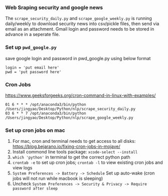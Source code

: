 ### Web Sraping security and google news
The ```scrape_security_daily.py``` and ```scrape_google_weekly.py``` is running daily/weekly to download security news into csv/pickle files, then send via email as an attachment. Gmail login and password needs to be stored in advance in a seperate file. 

### Set up ```pwd_google.py```
save google login and password in pwd_google.py using below format
```
login = 'put email here'
pwd = 'put password here'
```

### Cron Jobs
https://www.geeksforgeeks.org/cron-command-in-linux-with-examples/
```
01 6 * * * /opt/anaconda3/bin/python /Users/jingyao/Desktop/Python/nlp/scrape_security_daily.py
03 6 * * 7 /opt/anaconda3/bin/python /Users/jingyao/Desktop/Python/nlp/scrape_google_weekly.py
```
### Set up cron jobs on mac
1. For mac, cron and terminal needs to get access to all disks:
   https://blog.bejarano.io/fixing-cron-jobs-in-mojave/
2. Install commond line tools package:
   ```xcode-select --install```
3. ```which 'python'``` in terminal to get the correct python path 
4. ```crontab -e``` to set up cron jobs; ```crontab -l``` to view existing cron jobs and view logs
5. ```System Preferences -> Battery -> Schedule``` 
   Set up auto-wake (cron jobs will not run while macbook is sleeping)
6. Uncheck ```System Preferences -> Security & Privacy -> Require password after sleep```



